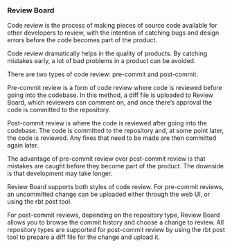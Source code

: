 ### Review Board

Code review is the process of making pieces of source code available for other developers to review, with the intention of catching bugs and design errors before the code becomes part of the product.

Code review dramatically helps in the quality of products. By catching mistakes early, a lot of bad problems in a product can be avoided.

There are two types of code review: pre-commit and post-commit.

Pre-commit review is a form of code review where code is reviewed before going into the codebase. In this method, a diff file is uploaded to Review Board, which reviewers can comment on, and once there’s approval the code is committed to the repository.

Post-commit review is where the code is reviewed after going into the codebase. The code is committed to the repository and, at some point later, the code is reviewed. Any fixes that need to be made are then committed again later.

The advantage of pre-commit review over post-commit review is that mistakes are caught before they become part of the product. The downside is that development may take longer.

Review Board supports both styles of code review. For pre-commit reviews, an uncommitted change can be uploaded either through the web UI, or using the rbt post tool.

For post-commit reviews, depending on the repository type, Review Board allows you to browse the commit history and choose a change to review. All repository types are supported for post-commit review by using the rbt post tool to prepare a diff file for the change and upload it.


